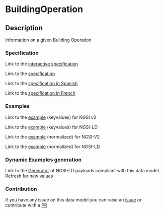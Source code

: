 # BuildingOperation

## Description 

Information on a given Building Operation
### Specification

Link to the [interactive specification](https://swagger.lab.fiware.org/?url=https://smart-data-models.github.io/dataModel.Building/BuildingOperation/swagger.yaml)

Link to the [specification](https://smart-data-models.github.io/dataModel.Building/BuildingOperation/doc/spec.md)

Link to the [specification in Spanish](https://smart-data-models.github.io/dataModel.Building/BuildingOperation/doc/spec_ES.md)

Link to the [specification in French](https://smart-data-models.github.io/dataModel.Building/BuildingOperation/doc/spec_FR.md)
### Examples

Link to the [example](https://smart-data-models.github.io/dataModel.Building/BuildingOperation/examples/example.json) (keyvalues) for NGSI v2

Link to the [example](https://smart-data-models.github.io/dataModel.Building/BuildingOperation/examples/example.jsonld) (keyvalues) for NGSI-LD

Link to the [example](https://smart-data-models.github.io/dataModel.Building/BuildingOperation/examples/example-normalized.json) (normalized) for NGSI-V2

Link to the [example](https://smart-data-models.github.io/dataModel.Building/BuildingOperation/examples/example-normalized.jsonld) (normalized) for NGSI-LD
### Dynamic Examples generation

Link to the [Generator](https://smartdatamodels.org/extra/ngsi-ld_generator_v0.91.php?schemaUrl=https://raw.githubusercontent.com/smart-data-models/dataModel.Building/master/BuildingOperation/schema.json&email=info@smartdatamodels.org) of NGSI-LD payloads compliant with this data model. Refresh for new values
### Contribution

 If you have any issue on this data model you can raise an [issue](https://github.com/smart-data-models/dataModel.Building/issues)  or contribute with a [PR](https://github.com/smart-data-models/dataModel.Building/pulls)
